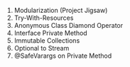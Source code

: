 
1. Modularization (Project Jigsaw)
2. Try-With-Resources
3. Anonymous Class Diamond Operator
4. Interface Private Method
5. Immutable Collections
6. Optional to Stream
7. @SafeVarargs on Private Method